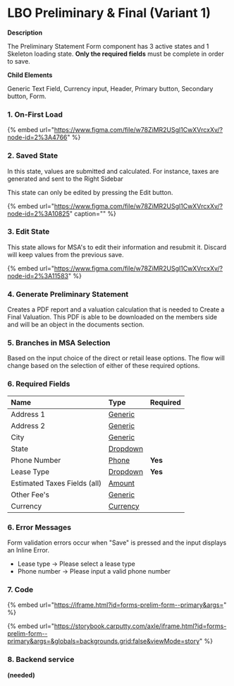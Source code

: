 # LBO Preliminary & Final \(Variant 1\)

**Description**

The Preliminary Statement Form component has 3 active states and 1 Skeleton loading state. **Only the required fields** must be complete in order to save.

**Child Elements**

Generic Text Field, Currency input, Header, Primary button, Secondary button, Form.

### 1. On-First Load

{% embed url="https://www.figma.com/file/w78ZiMR2USgl1CwXVrcxXv/?node-id=2%3A4766" %}

### 2. Saved State 

In this state, values are submitted and calculated. For instance, taxes are generated and sent to the Right Sidebar

 This state can only be edited by pressing the Edit button.

{% embed url="https://www.figma.com/file/w78ZiMR2USgl1CwXVrcxXv/?node-id=2%3A10825" caption="" %}

### 3. Edit State

This state allows for MSA's to edit their information and resubmit it. Discard will keep values from the previous save.

{% embed url="https://www.figma.com/file/w78ZiMR2USgl1CwXVrcxXv/?node-id=2%3A11583" %}

### 4. Generate Preliminary Statement

Creates a PDF report and a valuation calculation that is needed to Create a Final Valuation. This PDF is able to be downloaded on the members side and will be an object in the documents section.

### 5. Branches in MSA Selection

Based on the input choice of the direct or retail lease options. The flow will change based on the selection of either of these required options.

### 6. Required Fields

| Name | Type | Required |
| :--- | :--- | :--- |
| Address 1 | [Generic](../../../input/text-field.md) |  |
| Address 2 | [Generic](../../../input/text-field.md) |  |
| City | [Generic](../../../input/text-field.md) |  |
| State | [Dropdown](../../../input/dropdown.md) |  |
|  Phone Number | [Phone](../../../input/phone-number.md) | **Yes** |
|  Lease Type | [Dropdown](../../../input/dropdown.md) | **Yes** |
| Estimated Taxes Fields \(all\) | [Amount](../../../input/currency-input.md) |  |
| Other Fee's | [Generic](../../../input/text-field.md) |  |
| Currency | [Currency](../../../input/currency-input.md) |  |

### 6. Error Messages

Form validation errors occur when "Save" is pressed and the input displays an Inline Error. 

* Lease type -&gt; Please select a lease type
* Phone number -&gt; Please input a valid phone number

### 7. Code

{% embed url="https://iframe.html?id=forms-prelim-form--primary&args=" %}

{% embed url="https://storybook.carputty.com/axle/iframe.html?id=forms-prelim-form--primary&args=&globals=backgrounds.grid:false&viewMode=story" %}

### 8. Backend service

**\(needed\)**



